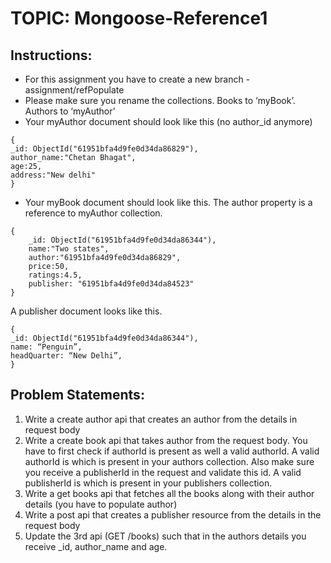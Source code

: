 # TOPIC: Mongoose-Reference1

## Instructions:
- For this assignment you have to create a new branch - assignment/refPopulate
- Please make sure you rename the collections. Books to ‘myBook’. Authors to ‘myAuthor’
- Your myAuthor document should look like this (no author_id anymore)

```
{ 
_id: ObjectId("61951bfa4d9fe0d34da86829"),
author_name:"Chetan Bhagat",
age:25,
address:"New delhi"
}
```

- Your myBook document should look like this. The author property is a reference to myAuthor collection. 
```
{
	_id: ObjectId("61951bfa4d9fe0d34da86344"),
	name:"Two states",
	author:"61951bfa4d9fe0d34da86829",
	price:50,
	ratings:4.5,
	publisher: "61951bfa4d9fe0d34da84523"
}
```

A publisher document looks like this.
```
{
_id: ObjectId("61951bfa4d9fe0d34da86344"),
name: “Penguin”,
headQuarter: “New Delhi”,
}

```

## Problem Statements:
1. Write a create author api that creates an author from the details in request body
2.  Write a create book api that takes author from the request body. You have to first check if authorId is present as well a valid authorId. A valid authorId is which is present in your authors collection. Also make sure you receive a publisherId in the request and validate this id. A valid publisherId is which is present in your publishers collection.
3. Write a get books api that fetches all the books along with their author details (you have to populate author)
4. Write a post api that creates a publisher resource from the details in the request body
5. Update the 3rd api (GET /books) such that in the authors details you receive _id, author_name and age.

